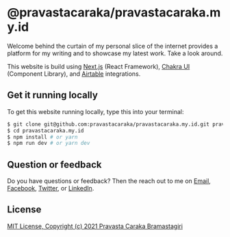 # @pravastacaraka/pravastacaraka.my.id

Welcome behind the curtain of my personal slice of the internet provides a platform for my writing and to showcase my latest work. Take a look around.

This website is build using [Next.js](https://nextjs.org) (React Framework), [Chakra UI](https://chakra-ui.com) (Component Library), and [Airtable](https://www.airtable.com/) integrations.

## Get it running locally

To get this website running locally, type this into your terminal:

```bash
$ git clone git@github.com:pravastacaraka/pravastacaraka.my.id.git pravastacaraka.my.id
$ cd pravastacaraka.my.id
$ npm install # or yarn
$ npm run dev # or yarn dev
```

## Question or feedback

Do you have questions or feedback? Then the reach out to me on [Email](mailto:hello@pravastacaraka.my.id), [Facebook](https://facebook.com/pravastacaraka), [Twitter](https://twitter.com/pravastacaraka), or [LinkedIn](https://www.linkedin.com/in/pravastacaraka).

## License

[MIT License, Copyright (c) 2021 Pravasta Caraka Bramastagiri](https://github.com/pravastacaraka/pravastacaraka.my.id/blob/main/LICENSE)
